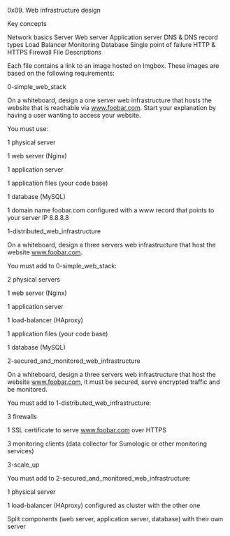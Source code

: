 0x09. Web infrastructure design


Key concepts

Network basics
Server
Web server
Application server
DNS & DNS record types
Load Balancer
Monitoring
Database
Single point of failure
HTTP & HTTPS
Firewall
File Descriptions

Each file contains a link to an image hosted on Imgbox. These images are based on the following requirements: 

0-simple_web_stack

On a whiteboard, design a one server web infrastructure that hosts the website that is reachable via www.foobar.com. Start your explanation by having a user wanting to access your website. 

You must use:

1 physical server

1 web server (Nginx)

1 application server

1 application files (your code base)

1 database (MySQL)

1 domain name foobar.com configured with a www record that points to your server IP 8.8.8.8

1-distributed_web_infrastructure

On a whiteboard, design a three servers web infrastructure that host the website www.foobar.com. 

You must add to 0-simple_web_stack:

2 physical servers

1 web server (Nginx)

1 application server

1 load-balancer (HAproxy)

1 application files (your code base)

1 database (MySQL)

2-secured_and_monitored_web_infrastructure

On a whiteboard, design a three servers web infrastructure that host the website www.foobar.com, it must be secured, serve encrypted traffic and be monitored. 

You must add to 1-distributed_web_infrastructure:

3 firewalls

1 SSL certificate to serve www.foobar.com over HTTPS

3 monitoring clients (data collector for Sumologic or other monitoring services)

3-scale_up

You must add to 2-secured_and_monitored_web_infrastructure:

1 physical server

1 load-balancer (HAproxy) configured as cluster with the other one

Split components (web server, application server, database) with their own server
